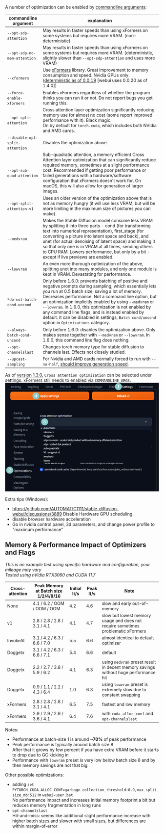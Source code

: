 A number of optimization can be enabled by [commandline arguments](Command-Line-Arguments-And-Settings):

| commandline argument           | explanation                                                                                                                                                                                                                                                                                                                                                                                                                          |
|--------------------------------|--------------------------------------------------------------------------------------------------------------------------------------------------------------------------------------------------------------------------------------------------------------------------------------------------------------------------------------------------------------------------------------------------------------------------------------|
| `--opt-sdp-attention`           | May results in faster speeds than using xFormers on some systems but requires more VRAM. (non-deterministic)
| `--opt-sdp-no-mem-attention`           | May results in faster speeds than using xFormers on some systems but requires more VRAM. (deterministic, slightly slower than `--opt-sdp-attention` and uses more VRAM)
| `--xformers`                   | Use [xFormers](https://github.com/facebookresearch/xformers) library. Great improvement to memory consumption and speed. Nvidia GPUs only. ([deterministic as of 0.0.19](https://github.com/facebookresearch/xformers/releases/tag/v0.0.19) [webui uses 0.0.20 as of 1.4.0])                                                                    |
| `--force-enable-xformers`      | Enables xFormers regardless of whether the program thinks you can run it or not. Do not report bugs you get running this.                                                                                                                                                                                                                                                                                                      |
| `--opt-split-attention`        | Cross attention layer optimization significantly reducing memory use for almost no cost (some report improved performance with it).  Black magic. <br/>On by default for `torch.cuda`, which includes both NVidia and AMD cards.                                                                                                                                                                                                     |
| `--disable-opt-split-attention` | Disables the optimization above.                                                                                                                                                                                                                                                                                                                                                                                                     |
| `--opt-sub-quad-attention`     | Sub-quadratic attention, a memory efficient Cross Attention layer optimization that can significantly reduce required memory, sometimes at a slight performance cost. Recommended if getting poor performance or failed generations with a hardware/software configuration that xFormers doesn't work for. On macOS, this will also allow for generation of larger images.                                                                                                                                                                    |
| `--opt-split-attention-v1`     | Uses an older version of the optimization above that is not as memory hungry (it will use less VRAM, but will be more limiting in the maximum size of pictures you can make).                                                                                                                                                                                                                                                        |
| `--medvram`                    | Makes the Stable Diffusion model consume less VRAM by splitting it into three parts - cond (for transforming text into numerical representation), first_stage (for converting a picture into latent space and back), and unet (for actual denoising of latent space) and making it so that only one is in VRAM at all times, sending others to CPU RAM. Lowers performance, but only by a bit - except if live previews are enabled. |
| `--lowvram`                    | An even more thorough optimization of the above, splitting unet into many modules, and only one module is kept in VRAM. Devastating for performance.                                                                                                                                                                                                                                                                                 |
| `*do-not-batch-cond-uncond`    | Only before 1.6.0: prevents batching of positive and negative prompts during sampling, which essentially lets you run at 0.5 batch size, saving a lot of memory. Decreases performance. Not a command line option, but an optimization implicitly enabled by using `--medvram` or `--lowvram`. In 1.6.0, this optimization is not enabled by any command line flags, and is instead enabled by default. It can be disabled in settings, `Batch cond/uncond` option in `Optimizations` category.                                                                                                                                                          |
| `--always-batch-cond-uncond`   | Only before 1.6.0: disables the optimization above. Only makes sense together with `--medvram` or `--lowvram`. In 1.6.0, this command line flag does nothing.                                                                                                                                                                                                                                                                                                                                           |
| `--opt-channelslast`           | Changes torch memory type for stable diffusion to channels last. Effects not closely studied.                                                                                                                                                                                                                                                                                                                                        |
| `--upcast-sampling`           | For Nvidia and AMD cards normally forced to run with `--no-half`, [should improve generation speed](https://github.com/AUTOMATIC1111/stable-diffusion-webui/pull/8782).    
                                                                                                                                                                                                                                                                                                                                      
As of [version 1.3.0](https://github.com/AUTOMATIC1111/stable-diffusion-webui/releases/tag/v1.3.0), `Cross attention optimization` can be selected under settings. xFormers still needs to enabled via `COMMANDLINE_ARGS`.
![change-cross-attention-optimization](images/change-cross-attention-optimization.png)


Extra tips (Windows): 
- https://github.com/AUTOMATIC1111/stable-diffusion-webui/discussions/3889 Disable Hardware GPU scheduling.
- disable browser hardware acceleration
- Go in nvidia control panel, 3d parameters, and change power profile to "maximum performance"

## Memory & Performance Impact of Optimizers and Flags

*This is an example test using specific hardware and configuration, your mileage may vary*  
*Tested using nVidia RTX3060 and CUDA 11.7*

| Cross-attention | Peak Memory at Batch size 1/2/4/8/16 | Initial It/s | Peak It/s | Note |
| --------------- | ------------------------------------ | -------- | --------- | ---- |
| None            | 4.1 / 6.2 / OOM / OOM / OOM | 4.2 | 4.6 | slow and early out-of-memory
| v1              | 2.8 / 2.8 / 2.8 / 3.1 / 4.1 | 4.1 | 4.7 | slow but lowest memory usage and does not require sometimes problematic xFormers
| InvokeAI        | 3.1 / 4.2 / 6.3 / 6.6 / 7.0 | 5.5 | 6.6 | almost identical to default optimizer
| Doggetx         | 3.1 / 4.2 / 6.3 / 6.6 / 7.1 | 5.4 | 6.6 | default |
| Doggetx         | 2.2 / 2.7 / 3.8 / 5.9 / 6.2 | 4.1 | 6.3 | using `medvram` preset result in decent memory savings without huge performance hit
| Doggetx         | 0.9 / 1.1 / 2.2 / 4.3 / 6.4 | 1.0 | 6.3 | using `lowvram` preset is extremely slow due to constant swapping
| xFormers        | 2.8 / 2.8 / 2.8 / 3.1 / 4.1 | 6.5 | 7.5 | fastest and low memory
| xFormers        | 2.9 / 2.9 / 2.9 / 3.6 / 4.1 | 6.4 | 7.6 | with `cuda_alloc_conf` and `opt-channelslast`

Notes:
- Performance at batch-size 1 is around **~70%** of peak performance  
- Peak performance is typically around batch size 8  
  After that it grows by few percent if you have extra VRAM before it starts to drop due to GC kicking in  
- Performance with `lowvram` preset is very low below batch size 8 and by then memory savings are not that big  

Other possible optimizations:
- adding `set PYTORCH_CUDA_ALLOC_CONF=garbage_collection_threshold:0.9,max_split_size_mb:512` in `webui-user.bat`  
  No performance impact and increases initial memory footprint a bit but reduces memory fragmentation in long runs  
- `opt-channelslast`  
  Hit-and-miss: seems like additional slight performance increase with higher batch sizes and slower with small sizes, but differences are within margin-of-error  
